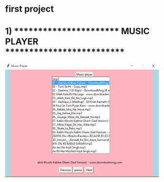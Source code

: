 # first project 
#                                                       1)    **********************  MUSIC PLAYER ************************* 
![](images/musicPlayer.PNG)


